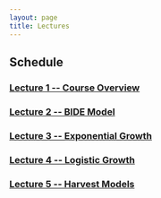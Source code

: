 ```yaml
---
layout: page
title: Lectures
---
```


## Schedule

### [Lecture 1 -- Course Overview](intro/intro.md)

### [Lecture 2 -- BIDE Model](BIDE/bide.md)

### [Lecture 3 -- Exponential Growth](exp-growth/exp-growth.md)

### [Lecture 4 -- Logistic Growth](logistic-growth/logistic-growth.md)

### [Lecture 5 -- Harvest Models](harvest/harvest.md)

